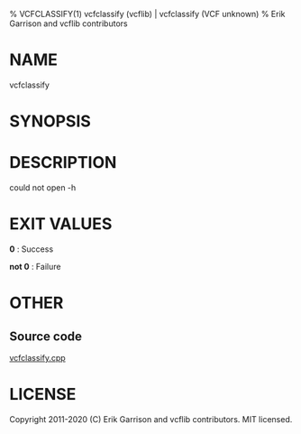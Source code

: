 % VCFCLASSIFY(1) vcfclassify (vcflib) | vcfclassify (VCF unknown)
% Erik Garrison and vcflib contributors

# NAME

vcfclassify

# SYNOPSIS



# DESCRIPTION

could not open -h





# EXIT VALUES

**0**
: Success

**not 0**
: Failure

# OTHER

## Source code

[vcfclassify.cpp](https://github.com/vcflib/vcflib/blob/master/src/vcfclassify.cpp)

# LICENSE

Copyright 2011-2020 (C) Erik Garrison and vcflib contributors. MIT licensed.

<!--
  Created with ./scripts/bin2md.rb scripts/bin2md-template.erb
-->
